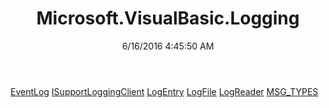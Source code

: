 ﻿---
title: Microsoft.VisualBasic.Logging
date: 6/16/2016 4:45:50 AM
---

[EventLog](T-Microsoft.VisualBasic.Logging.EventLog.html)
[ISupportLoggingClient](T-Microsoft.VisualBasic.Logging.ISupportLoggingClient.html)
[LogEntry](T-Microsoft.VisualBasic.Logging.LogEntry.html)
[LogFile](T-Microsoft.VisualBasic.Logging.LogFile.html)
[LogReader](T-Microsoft.VisualBasic.Logging.LogReader.html)
[MSG_TYPES](T-Microsoft.VisualBasic.Logging.MSG_TYPES.html)
